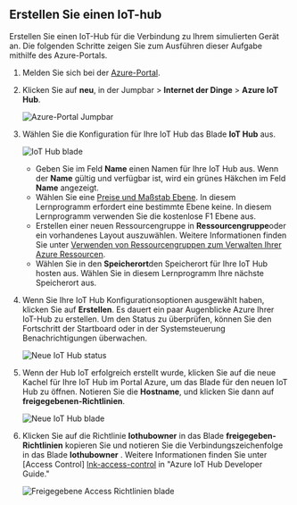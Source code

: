## <a name="create-an-iot-hub"></a>Erstellen Sie einen IoT-hub

Erstellen Sie einen IoT-Hub für die Verbindung zu Ihrem simulierten Gerät an. Die folgenden Schritte zeigen Sie zum Ausführen dieser Aufgabe mithilfe des Azure-Portals.

1. Melden Sie sich bei der [Azure-Portal][lnk-portal].

2. Klicken Sie auf **neu**, in der Jumpbar > **Internet der Dinge** > **Azure IoT Hub**.

    ![Azure-Portal Jumpbar][1]

3. Wählen Sie die Konfiguration für Ihre IoT Hub das Blade **IoT Hub** aus.

    ![IoT Hub blade][2]

    * Geben Sie im Feld **Name** einen Namen für Ihre IoT Hub aus. Wenn der **Name** gültig und verfügbar ist, wird ein grünes Häkchen im Feld **Name** angezeigt.
    * Wählen Sie eine [Preise und Maßstab Ebene][lnk-pricing]. In diesem Lernprogramm erfordert eine bestimmte Ebene keine. In diesem Lernprogramm verwenden Sie die kostenlose F1 Ebene aus.
    * Erstellen einer neuen Ressourcengruppe in **Ressourcengruppe**oder ein vorhandenes Layout auszuwählen. Weitere Informationen finden Sie unter [Verwenden von Ressourcengruppen zum Verwalten Ihrer Azure Ressourcen][lnk-resource-groups].
    * Wählen Sie in den **Speicherort**den Speicherort für Ihre IoT Hub hosten aus. Wählen Sie in diesem Lernprogramm Ihre nächste Speicherort aus.

4. Wenn Sie Ihre IoT Hub Konfigurationsoptionen ausgewählt haben, klicken Sie auf **Erstellen**.  Es dauert ein paar Augenblicke Azure Ihrer IoT-Hub zu erstellen. Um den Status zu überprüfen, können Sie den Fortschritt der Startboard oder in der Systemsteuerung Benachrichtigungen überwachen.

    ![Neue IoT Hub status][3]

5. Wenn der Hub IoT erfolgreich erstellt wurde, klicken Sie auf die neue Kachel für Ihre IoT Hub im Portal Azure, um das Blade für den neuen IoT Hub zu öffnen. Notieren Sie die **Hostname**, und klicken Sie dann auf **freigegebenen-Richtlinien**.

    ![Neue IoT Hub blade][4]

6. Klicken Sie auf die Richtlinie **Iothubowner** in das Blade **freigegeben-Richtlinien** kopieren Sie und notieren Sie die Verbindungszeichenfolge in das Blade **Iothubowner** . Weitere Informationen finden Sie unter [Access Control] [ lnk-access-control] in "Azure IoT Hub Developer Guide."

    ![Freigegebene Access Richtlinien blade][5]


<!-- Images. -->
[1]: ./media/iot-hub-get-started-create-hub/create-iot-hub1.png
[2]: ./media/iot-hub-get-started-create-hub/create-iot-hub2.png
[3]: ./media/iot-hub-get-started-create-hub/create-iot-hub3.png
[4]: ./media/iot-hub-get-started-create-hub/create-iot-hub4.png
[5]: ./media/iot-hub-get-started-create-hub/create-iot-hub5.png

<!-- Links -->
[lnk-resource-groups]: ../articles/azure-portal/resource-group-portal.md
[lnk-portal]: https://portal.azure.com/
[lnk-pricing]: https://azure.microsoft.com/pricing/details/iot-hub/
[lnk-access-control]: ../articles/iot-hub/iot-hub-devguide-security.md
